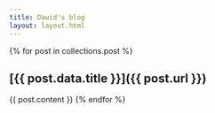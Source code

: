 ```yaml
---
title: Dawid's blog
layout: layout.html
---
```

{% for post in collections.post %}
## [{{ post.data.title }}]({{ post.url }})

{{ post.content }}
{% endfor %}